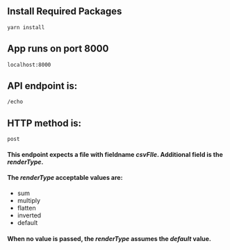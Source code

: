 ## Install Required Packages

```
yarn install
```

## App runs on port 8000
```
localhost:8000
```

## API endpoint is:
```
/echo
```

## HTTP method is:
```
post
```

#### This endpoint expects a file with fieldname _**csvFIle**_. Additional field is the _**renderType**_.

#### The _**renderType**_ acceptable values are:
* sum
* multiply
* flatten
* inverted
* default

#### When no value is passed, the _**renderType**_ assumes the _**default**_ value.